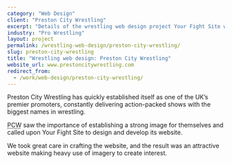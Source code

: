 ```yaml
---
category: "Web Design"
client: "Preston City Wrestling"
excerpt: "Details of the wrestling web design project Your Fight Site worked on with Preston City Wrestling."
industry: "Pro Wrestling"
layout: project
permalink: /wrestling-web-design/preston-city-wrestling/
slug: preston-city-wrestling
title: "Wrestling web design: Preston City Wrestling"
website_url: www.prestoncitywrestling.com
redirect_from:
  - /work/web-design/preston-city-wrestling/
---
```

<p>Preston City Wrestling has quickly established itself as one of the UK’s premier promoters, constantly delivering action-packed shows with the biggest names in wrestling.</p>
<p><abbr class="initialism" title="Preston City Wrestling">PCW</abbr> saw the importance of establishing a strong image for themselves and called upon Your Fight Site to design and develop its website.</p>
<p>We took great care in crafting the website, and the result was an attractive website making heavy use of imagery to create interest.</p>

